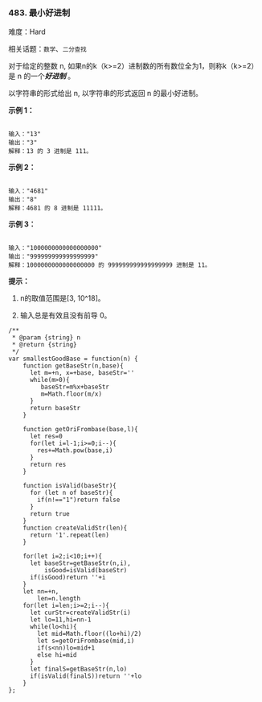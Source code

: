 ### 483. 最小好进制

难度：Hard

相关话题：`数学`、`二分查找`

对于给定的整数 n, 如果n的k（k>=2）进制数的所有数位全为1，则称k（k>=2）是 n 的一个***好进制*** 。



以字符串的形式给出 n, 以字符串的形式返回 n 的最小好进制。







**示例 1：** 



```

输入："13"
输出："3"
解释：13 的 3 进制是 111。
```


**示例 2：** 



```

输入："4681"
输出："8"
解释：4681 的 8 进制是 11111。
```


**示例 3：** 



```

输入："1000000000000000000"
输出："999999999999999999"
解释：1000000000000000000 的 999999999999999999 进制是 11。
```






**提示：** 




1. n的取值范围是[3, 10^18]。

2. 输入总是有效且没有前导 0。








```
/**
 * @param {string} n
 * @return {string}
 */
var smallestGoodBase = function(n) {
    function getBaseStr(n,base){
      let m=+n, x=+base, baseStr=''
      while(m>0){
         baseStr=m%x+baseStr
         m=Math.floor(m/x)
      }
      return baseStr      
    }

    function getOriFrombase(base,l){
      let res=0
      for(let i=l-1;i>=0;i--){
        res+=Math.pow(base,i)
      }
      return res
    }

    function isValid(baseStr){
      for (let n of baseStr){
        if(n!=="1")return false
      }
      return true
    }
    function createValidStr(len){
      return '1'.repeat(len)
    }

    for(let i=2;i<10;i++){
      let baseStr=getBaseStr(n,i),
          isGood=isValid(baseStr)
      if(isGood)return ''+i
    }
    let nn=+n,
        len=n.length
    for(let i=len;i>=2;i--){
      let curStr=createValidStr(i)
      let lo=11,hi=nn-1
      while(lo<hi){
        let mid=Math.floor((lo+hi)/2)
        let s=getOriFrombase(mid,i)
        if(s<nn)lo=mid+1
        else hi=mid
      }
      let finalS=getBaseStr(n,lo)
      if(isValid(finalS))return ''+lo
    }
};
```

